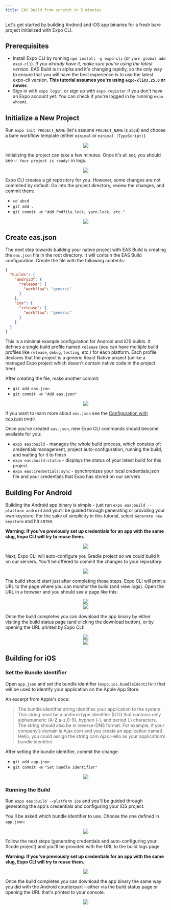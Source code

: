```yaml
---
title: EAS Build from scratch in 5 minutes
---
```


Let's get started by building Android and iOS app binaries for a fresh bare project initialized with Expo CLI.

## Prerequisites

- Install Expo CLI by running `npm install -g expo-cli` (or `yarn global add expo-cli`). _If you already have it, make sure you're using the latest version._ EAS Build is in alpha and it's changing rapidly, so the only way to ensure that you will have the best experience is to use the latest expo-cli version. **This tutorial assumes you're using `expo-cli@3.25.0` or newer.**
- Sign in with `expo login`, or sign up with `expo register` if you don't have an Expo account yet. You can check if you're logged in by running `expo whoami`.

## Initialize a New Project

Run `expo init PROJECT_NAME` (let's assume `PROJECT_NAME` is `abcd`) and choose a bare workflow template (either `minimal` or `minimal (TypeScript)`).

<center><img src="/static/images/eas-builds/5-minute-tutorial/01-init.png" /></center>

Initializing the project can take a few minutes. Once it's all set, you should see `✅ Your project is ready!` in logs.

<center><img src="/static/images/eas-builds/5-minute-tutorial/02-init-complete.png" /></center>

Expo CLI creates a git repository for you. However, some changes are not commited by default. Go into the project directory, review the changes, and commit them:

- `cd abcd`
- `git add .`
- `git commit -m "Add Podfile.lock, yarn.lock, etc."`

<center><img src="/static/images/eas-builds/5-minute-tutorial/03-initial-commit.png" /></center>

## Create eas.json

The next step towards building your native project with EAS Build is creating the `eas.json` file in the root directory. It will contain the EAS Build configuration. Create the file with the following contents:

```json
{
  "builds": {
    "android": {
      "release": {
        "workflow": "generic"
      }
    },
    "ios": {
      "release": {
        "workflow": "generic"
      }
    }
  }
}
```

This is a minimal example configuration for Android and iOS builds. It defines a single build profile named `release` (you can have multiple build profiles like `release`, `debug`, `testing`, etc.) for each platform. Each profile declares that the project is a generic React Native project (unlike a managed Expo project which doesn't contain native code in the project tree).

After creating the file, make another commit:

- `git add eas.json`
- `git commit -m "Add eas.json"`

<center><img src="/static/images/eas-builds/5-minute-tutorial/04-eas-json.png" /></center>

If you want to learn more about `eas.json` see the [Configuration with eas.json](../eas-json/) page.

Once you've created `eas.json`, new Expo CLI commands should become available for you:

- `expo eas:build` - manages the whole build process, which consists of: credentials management, project auto-configuration, running the build, and waiting for it to finish
- `expo eas:build:status` - displays the status of your latest build for this project
- `expo eas:credentials:sync` - synchronizes your local credentials.json file and your credentials that Expo has stored on our servers

## Building For Android

Building the Android app binary is simple - just run `expo eas:build --platform android` and you'll be guided through generating or providing your own keystore. For the sake of simplicity in this tutorial, select `Generate new keystore` and hit `ENTER`.

**Warning: If you've previously set up credentials for an app with the same slug, Expo CLI will try to reuse them.**

<center><img src="/static/images/eas-builds/5-minute-tutorial/05-generate-keystore.png" /></center>

Next, Expo CLI will auto-configure you Gradle project so we could build it on our servers. You'll be offered to commit the changes to your repository.

<center><img src="/static/images/eas-builds/5-minute-tutorial/06-configure-gradle.png" /></center>

The build should start just after completing those steps. Expo CLI will print a URL to the page where you can monitor the build (and view logs). Open the URL in a browser and you should see a page like this:

<center><img src="/static/images/eas-builds/5-minute-tutorial/07-build-progress.png" /></center>
<center><img src="/static/images/eas-builds/5-minute-tutorial/08-build-logs.png" /></center>

Once the build completes you can download the app binary by either visiting the build status page (and clicking the download button), or by opening the URL printed by Expo CLI:

<center><img src="/static/images/eas-builds/5-minute-tutorial/09-build-completed-website.png" /></center>
<center><img src="/static/images/eas-builds/5-minute-tutorial/10-build-completed-cli.png" /></center>

## Building for iOS

### Set the Bundle Identifier

Open `app.json` and set the bundle identifier (`expo.ios.bundleIdentifer`) that will be used to identify your application on the Apple App Store.

An excerpt from Apple's docs:

> The bundle identifier string identifies your application to the system. This string must be a uniform type identifier (UTI) that contains only alphanumeric (A-Z,a-z,0-9), hyphen (-), and period (.) characters. The string should also be in reverse-DNS format. For example, if your company’s domain is Ajax.com and you create an application named Hello, you could assign the string com.Ajax.Hello as your application’s bundle identifier.

After setting the bundle identifier, commit the change:

- `git add app.json`
- `git commit -m "Set bundle identifier"`

<center><img src="/static/images/eas-builds/5-minute-tutorial/11-set-bundle-id.png" /></center>

### Running the Build

Run `expo eas:build --platform ios` and you'll be guided through generating the app's credentials and configuring your iOS project.

You'll be asked which bundle identifier to use. Choose the one defined in `app.json`:

<center><img src="/static/images/eas-builds/5-minute-tutorial/12-choose-bundle-id.png" /></center>

Follow the next steps (generating credentials and auto-configuring your Xcode project) and you'll be provided with the URL to the build logs page.

**Warning: If you've previously set up credentials for an app with the same slug, Expo CLI will try to reuse them.**

<center><img src="/static/images/eas-builds/5-minute-tutorial/13-ios-build-in-progress.png" /></center>

Once the build completes you can download the app binary the same way you did with the Android counterpart - either via the build status page or opening the URL that's printed to your console.

<center><img src="/static/images/eas-builds/5-minute-tutorial/14-ios-build-completed.png" /></center>
